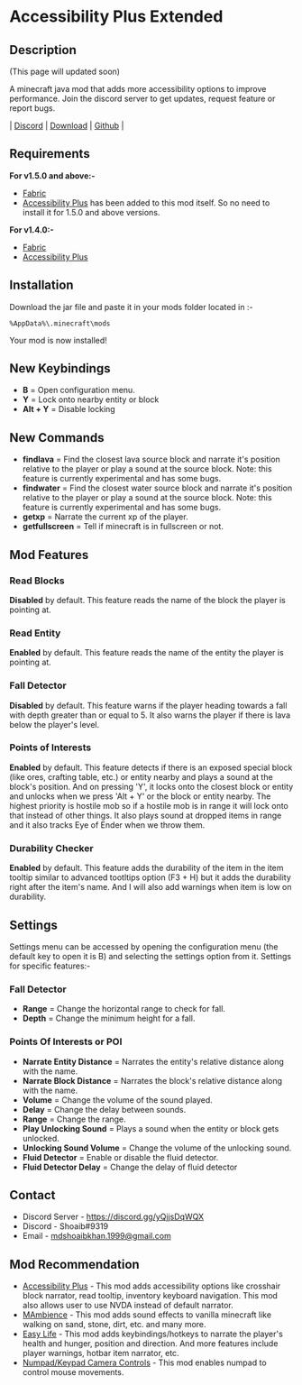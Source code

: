 # Accessibility Plus Extended

## Description

(This page will updated soon)

 A minecraft java mod that adds more accessibility options to improve performance. Join the discord server to get updates, request feature or report bugs. 

 | [Discord](https://discord.gg/yQjjsDqWQX) | [Download](https://www.curseforge.com/minecraft/mc-mods/accessibility-plus-extended/files) | [Github](https://github.com/accessible-minecraft/accessibility-plus-extended) |

## Requirements

**For v1.5.0 and above:-**

- [Fabric](https://fabricmc.net/wiki/install)
- [Accessibility Plus](https://www.curseforge.com/minecraft/mc-mods/accessibility-plus) has been added to this mod itself. So no need to install it for 1.5.0 and above versions.

**For v1.4.0:-**

- [Fabric](https://fabricmc.net/wiki/install)
- [Accessibility Plus](https://www.curseforge.com/minecraft/mc-mods/accessibility-plus)

## Installation

 Download the jar file and paste it in your mods folder located in :-

    %AppData%\.minecraft\mods
 Your mod is now installed!

## New Keybindings

- **B** = Open configuration menu.
- **Y** = Lock onto nearby entity or block
- **Alt + Y** = Disable locking

## New Commands

- **findlava** = Find the closest lava source block and narrate it's position relative to the player or play a sound at the source block. Note: this feature is currently experimental and has some bugs.
- **findwater** = Find the closest water source block and narrate it's position relative to the player or play a sound at the source block. Note: this feature is currently experimental and has some bugs.
- **getxp** = Narrate the current xp of the player.
- **getfullscreen** = Tell if minecraft is in fullscreen or not.

## Mod Features

### **Read Blocks**

 __Disabled__ by default. This feature reads the name of the block the player is pointing at.

### **Read Entity**

 __Enabled__ by default. This feature reads the name of the entity the player is pointing at.

### **Fall Detector**

 __Disabled__ by default. This feature warns if the player heading towards a fall with depth greater than or equal to 5. It also warns the player if there is lava below the player's level.

### **Points of Interests**

 __Enabled__ by default. This feature detects if there is an exposed special block (like ores, crafting table, etc.) or entity nearby and plays a sound at the block's position. And on pressing 'Y', it locks onto the closest block or entity and unlocks when we press 'Alt + Y' or the block or entity nearby. The highest priority is hostile mob so if a hostile mob is in range it will lock onto that instead of other things. It also plays sound at dropped items in range and it also tracks Eye of Ender when we throw them.

### **Durability Checker**

 __Enabled__ by default. This feature adds the durability of the item in the item tooltip similar to advanced tootltips option (F3 + H) but it adds the durability right after the item's name. And I will also add warnings when item is low on durability.

## Settings

Settings menu can be accessed by opening the configuration menu (the default key to open it is B) and selecting the settings option from it.
Settings for specific features:-

### **Fall Detector**

- **Range** = Change the horizontal range to check for fall.
- **Depth** = Change the minimum height for a fall.

### **Points Of Interests or POI** 

- **Narrate Entity Distance** = Narrates the entity's relative distance along with the name.
- **Narrate Block Distance** = Narrates the block's relative distance along with the name.
- **Volume** = Change the volume of the sound played.
- **Delay** = Change the delay between sounds.
- **Range** = Change the range.
- **Play Unlocking Sound** = Plays a sound when the entity or block gets unlocked.
- **Unlocking Sound Volume** = Change the volume of the unlocking sound.
- **Fluid Detector** = Enable or disable the fluid detector.
- **Fluid Detector Delay** = Change the delay of fluid detector

## Contact

- Discord Server - https://discord.gg/yQjjsDqWQX
- Discord - Shoaib#9319 
- Email - mdshoaibkhan.1999@gmail.com

## Mod Recommendation

- [Accessibility Plus](https://www.curseforge.com/minecraft/mc-mods/accessibility-plus) - This mod adds accessibility options like crosshair block narrator, read tooltip, inventory keyboard navigation. This mod also allows user to use NVDA instead of default narrator.
- [MAmbience](https://www.curseforge.com/minecraft/mc-mods/mambience) - This mod adds sound effects to vanilla minecraft like walking on sand, stone, dirt, etc. and many more.
- [Easy Life](https://www.curseforge.com/minecraft/mc-mods/easy-life) - This mod adds keybindings/hotkeys to narrate the player's health and hunger, position and direction. And more features include player warnings, hotbar item narrator, etc.
- [Numpad/Keypad Camera Controls](https://www.curseforge.com/minecraft/mc-mods/numpad-keypad-camera-controls) - This mod enables numpad to control mouse movements. 
